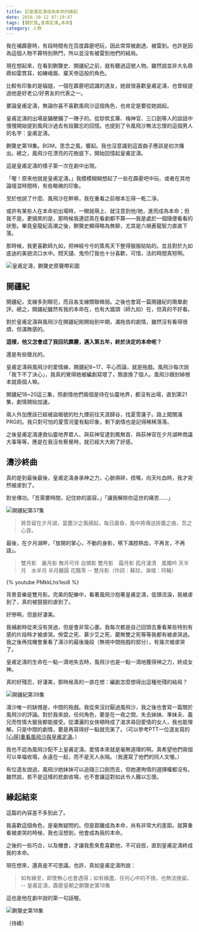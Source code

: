 ```yaml
---
title: 記皇甫定濤成為本命的緣起
date: 2016-10-12 07:19:47
tags: [關於我,皇甫定濤,本命]
category: 人物
---
```


我在補霹靂時，有段時間有在百度霹靂吧玩，因此常常被劇透、被雷到。也許是因為這個人物不算特別熱門，所以並沒有被雷到他們的結局。

現在想起來，在看到鍘龑史、開疆紀之前，就有聽過這號人物。雖然說並非大名鼎鼎如雷貫耳，如練峨眉、棄天帝這般的角色。

<!--more-->

比較有印象的是貓姐，一個在霹靂吧認識的道友，她就很喜歡皇甫定濤，也曾經提過他是好老公/好男友的代表之一。

要論皇甫定濤，無論你喜不喜歡風飛沙這個角色，也肯定是要從她說起。

皇甫定濤的出場是鋪梗鋪了一陣子的。從玅筑玄華、梅神官、三口劍等人的談話中慢慢開始提到風飛沙過去有段難忘的回憶。也提到了令風飛沙無法忘懷的這個男人的名字：皇甫定濤。

鍘龑史第18集。BGM，思念之風，響起。我也沒意識到這首曲子應該是初次播出。總之，風飛沙在漂亮的花樹底下，開始回憶起皇甫定濤。

這是皇甫定濤的樣子第一次在劇中出現。

「喔！原來他就是皇甫定濤。」我模模糊糊想起了一些在霹靂吧中玩、或者在其他論壇混時間時，有些略微的印象。

至於他說了什麼、風飛沙在幹嘛，我在重看之前根本忘得一乾二淨。

或許有某些人在本命初出場時，一眼就萌上、就注意到他/她，進而成為本命；但我不是。更搞笑的是，那時候我連認真在看劇都不算——我是處於一個隨便看看的狀態。畢竟皇龍紀高潮之後，鍘龑史顯得略為無聊，尤其是六禍蒼龍智力直直下落。

那時候，我更喜歡師九如，把神經兮兮的策馬天下整得服服貼貼的。並且對於九如底迪的美貌流口水中。問天譴、鬼伶仃我也十分喜歡，可惜，活的時間真短啊。

![皇甫定濤，鍘龑史原聲帶彩圖](soundtrack.jpg)

## 開疆紀

開疆紀，支線多到眼花，而且各支線關聯微弱。之後也會寫一篇開疆紀的簡單劇評。總之，開疆紀雖然有我的本命在，也有大牆頭（師九如）在，但真的不好看。

對於皇甫定濤與風飛沙在開疆紀剛開始到中期，滿拖沓的劇情，雖然沒有看得很煩，但滿無感的。

**這樣，他又怎會成了我回坑霹靂，邁入第五年，終於決定的本命呢？**

還是有些徵兆的。

皇甫定濤與風飛沙的愛情線，開疆紀8~17，平心而論，就是拖戲。風飛沙每次說「我下不了決心」，我真的覺得她被編劇寫壞了，簡直換了個人。風飛沙跟封緋根本就兩個人嘛。

開疆紀18~20這三集，照劇情他們兩個是待在仙靈地界，都沒有出場，直到第21集，劇情開始加速。

兩人外加應該已經被盜帳號的杜九煙前往天涯歸谷，找夏雪蓮子。路上闖關滿PRG的。我只對可怕的夏雪河童有點印象，剩下劇情也是記得稀稀落落。

之後皇甫定濤連救仙靈地界眾人、與荻神官逮到鳳無首、與荻神官在夕月湖畔商議大事等等，應是在我沒有察覺時，就已經大大刷了好感。

## 濤沙終曲

真的是到最後最後，皇甫定濤身承神之力，心脈俱碎，捂嘴，向天吐血時，我才突然被虐到了。

對坐傳功。「吾需要時間，記住妳的面容。」「讓我解除你這世的痛苦......」

![開疆紀第37集](43ep37_004204.088.jpg)

> 將吾留在夕月湖，當塵沙之風揚起，每日晨昏，風中將傳送排簫之曲，吾之心音。

最後，在夕月湖畔，「放開的掌心，不動的身影，嚥下滿腔熱血，不再言，不再語」。

> 雙月影　襄月影
> 無月可伴 自憐影
> 雙月影　霜月影
> 孤月淒清　風獨吟
> 天半月　水半月
> 半月難圓 花飄零
> -- 雙月影（作詞：蘇玟，演唱：阿輪）

{% youtube PMkkLhs1eo8 %}

背景音樂是雙月影。完美的配樂中，看著風飛沙抱著皇甫定濤，低頭流淚，我被虐到了，真的被狠狠的虐到了。

好慘啊。但是好淒美。

我補劇時從來沒有哭過，但是會非常心塞。我每次都是自己回頭去重看某些特別有感的片段時才被虐哭。佾雲之死、慕少艾之死、藺無雙之死等等我都有被虐哭過。我之後再找機會重看了濤沙的最後幾段（無視中間拖戲的部分），有幾次被虐哭了。

皇甫定濤的生命在一點一滴地失去時，風飛沙也是一點一滴地獲得神之力，終成女神。

真的好殘忍，好淒美，那時候真的一直在想：編劇怎麼想得出這種兇殘的結局？

![開疆紀第39集](43ep39_003643.687.jpg)

濤沙唯一的缺憾是，中間的拖戲。我從來沒討厭過風飛沙，我之後也會寫一篇關於風飛沙的評論。對於我來說，任何角色，要是在一夜之間，失去妹妹、準妹夫、義兄而性情大變我都能接受。從瀟灑的女俠頓時成了渴求尋回愛情的女人，我也能理解。只是中間的劇情，要是再寫得好一點就完美了。（可以參考PTT一位道友寫的[[心得]重看風飛沙與皇甫定濤](https://www.ptt.cc/bbs/Palmar_Drama/M.1219390299.A.E6C.html)。）

我也不認為風飛沙配不上皇甫定濤。愛情本來就是毫無道理的啊。真希望他們兩個可以幸福收場，永遠在一起，而不是天人永隔。（我還寫了他們的同人文喔。）

有位道友說過，風飛沙她妹妹可以追隨三口劍而去，但她連殉情的選擇權都沒有。雖然說，若不是這樣的悲劇收場，也不會讓這對如此令人難以忘懷。

## 緣起結束

這篇的內容差不多到此了。

我喜歡這個角色，是毫無疑問的。但是距離成為本命，尚有非常大的差距。就算重看被虐哭的時候，我也沒想到，他會成為我的本命。

之後的一些巧合，以及機會，才讓我愈來愈喜歡他，不可自拔，直到皇甫定濤終成我的本命。

現在想來，還真是不可思議。也許，真如皇甫定濤所說：
> 如有緣至，即使無心也會遇得；如有緣盡，任何心中的不捨，也無法挽留。
> -- 皇甫定濤，霹靂皇朝之鍘龑史第18集

這也是他在劇中說的第一句話喔。

![鍘龑史第18集](42ep18.jpg)

（待續）
